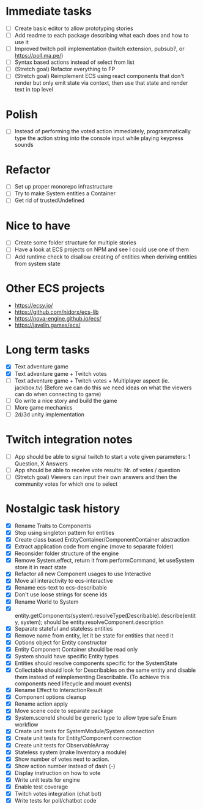 # Immediate tasks

- [ ] Create basic editor to allow prototyping stories
- [ ] Add readme to each package describing what each does and how to use it
- [ ] Improved twitch poll implementation (twitch extension, pubsub?, or https://poll.ma.pe/)
- [ ] Syntax based actions instead of select from list
- [ ] (Stretch goal) Refactor everything to FP
- [ ] (Stretch goal) Reimplement ECS using react components that don't render but only
      emit state via context, then use that state and render text in top level

# Polish

- [ ] Instead of performing the voted action immediately, programmatically
      type the action string into the console input while playing keypress sounds

# Refactor

- [ ] Set up proper monorepo infrastructure
- [ ] Try to make System entities a Container
- [ ] Get rid of trustedUndefined

# Nice to have

- [ ] Create some folder structure for multiple stories
- [ ] Have a look at ECS projects on NPM and see I could use one of them
- [ ] Add runtime check to disallow creating of entities when deriving entities from system state

# Other ECS projects

- https://ecsy.io/
- https://github.com/nidorx/ecs-lib
- https://nova-engine.github.io/ecs/
- https://javelin.games/ecs/

# Long term tasks

- [x] Text adventure game
- [x] Text adventure game + Twitch votes
- [ ] Text adventure game + Twitch votes + Multiplayer aspect (ie. jackbox.tv)
      (Before we can do this we need ideas on what the viewers can do when connecting to game)
- [ ] Go write a nice story and build the game
- [ ] More game mechanics
- [ ] 2d/3d unity implementation

# Twitch integration notes

- [ ] App should be able to signal twitch to start a vote given parameters: 1 Question, X Answers
- [ ] App should be able to receive vote results: Nr. of votes / question
- [ ] (Stretch goal) Viewers can input their own answers and then the community votes for which one to select

# Nostalgic task history

- [x] Rename Traits to Components
- [x] Stop using singleton pattern for entities
- [x] Create class based EntityContainer/ComponentContainer abstraction
- [x] Extract application code from engine (move to separate folder)
- [x] Reconsider folder structure of the engine
- [x] Remove System.effect, return it from performCommand, let useSystem store it in react state
- [x] Refactor all new Component usages to use Interactive
- [x] Move all interactivity to ecs-interactive
- [x] Rename ecs-text to ecs-describable
- [x] Don't use loose strings for scene ids
- [x] Rename World to System
- [x] entity.getComponents(system).resolveType(Describable).describe(entity, system);
      should be entity.resolveComponent<Describable>.description
- [x] Separate stateful and stateless entities
- [x] Remove name from entity, let it be state for entities that need it
- [x] Options object for Entity constructor
- [x] Entity Component Container should be read only
- [x] System should have specific Entity types
- [x] Entities should resolve components specific for the SystemState
- [x] Collectable should look for Describables on the same entity and disable them instead of reimplementing Describable.
      (To achieve this components need lifecycle and mount events)
- [x] Rename Effect to InteractionResult
- [x] Component options cleanup
- [x] Rename action apply
- [x] Move scene code to separate package
- [x] System.sceneId should be generic type to allow type safe Enum workflow
- [x] Create unit tests for SystemModule/System connection
- [x] Create unit tests for Entity/Component connection
- [x] Create unit tests for ObservableArray
- [x] Stateless system (make Inventory a module)
- [x] Show number of votes next to action.
- [x] Show action number instead of dash (-)
- [x] Display instruction on how to vote
- [x] Write unit tests for engine
- [x] Enable test coverage
- [x] Twitch votes integration (chat bot)
- [x] Write tests for poll/chatbot code
